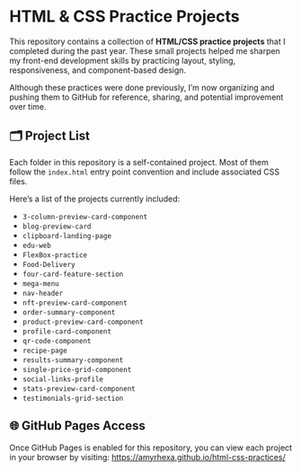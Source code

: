 # HTML & CSS Practice Projects

This repository contains a collection of **HTML/CSS practice projects** that I completed during the past year. These small projects helped me sharpen my front-end development skills by practicing layout, styling, responsiveness, and component-based design.

Although these practices were done previously, I’m now organizing and pushing them to GitHub for reference, sharing, and potential improvement over time.

## 🗂️ Project List

Each folder in this repository is a self-contained project. Most of them follow the `index.html` entry point convention and include associated CSS files.

Here’s a list of the projects currently included:

- `3-column-preview-card-component`
- `blog-preview-card`
- `clipboard-landing-page`
- `edu-web`
- `FlexBox-practice`
- `Food-Delivery`
- `four-card-feature-section`
- `mega-menu`
- `nav-header`
- `nft-preview-card-component`
- `order-summary-component`
- `product-preview-card-component`
- `profile-card-component`
- `qr-code-component`
- `recipe-page`
- `results-summary-component`
- `single-price-grid-component`
- `social-links-profile`
- `stats-preview-card-component`
- `testimonials-grid-section`

## 🌐 GitHub Pages Access

Once GitHub Pages is enabled for this repository, you can view each project in your browser by visiting:
https://amyrhexa.github.io/html-css-practices/
